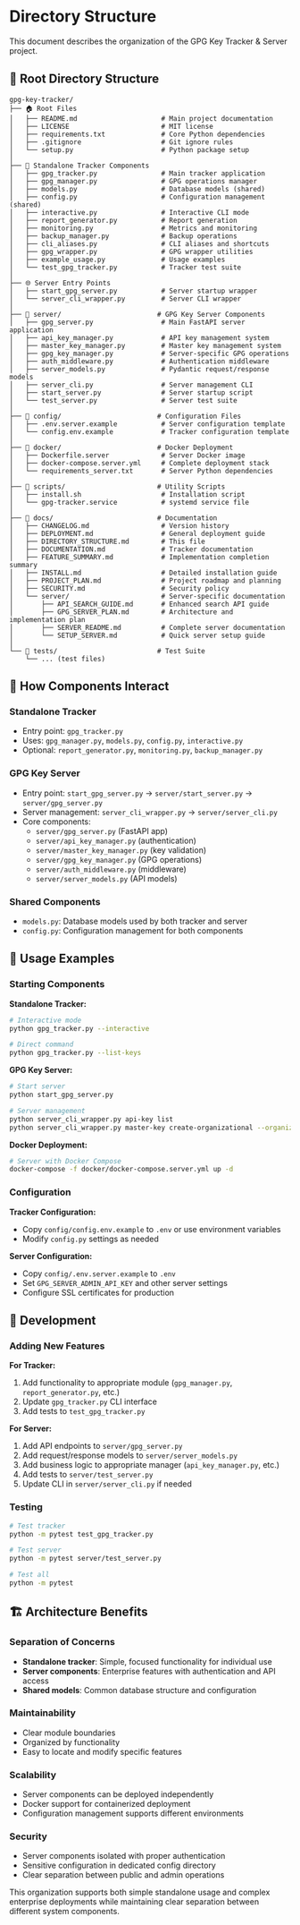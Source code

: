 # Directory Structure

This document describes the organization of the GPG Key Tracker & Server project.

## 📁 Root Directory Structure

```
gpg-key-tracker/
├── 🏠 Root Files
│   ├── README.md                     # Main project documentation
│   ├── LICENSE                       # MIT license
│   ├── requirements.txt              # Core Python dependencies
│   ├── .gitignore                    # Git ignore rules
│   └── setup.py                      # Python package setup
│
├── 🔧 Standalone Tracker Components
│   ├── gpg_tracker.py                # Main tracker application
│   ├── gpg_manager.py                # GPG operations manager
│   ├── models.py                     # Database models (shared)
│   ├── config.py                     # Configuration management (shared)
│   ├── interactive.py                # Interactive CLI mode
│   ├── report_generator.py           # Report generation
│   ├── monitoring.py                 # Metrics and monitoring
│   ├── backup_manager.py             # Backup operations
│   ├── cli_aliases.py                # CLI aliases and shortcuts
│   ├── gpg_wrapper.py                # GPG wrapper utilities
│   ├── example_usage.py              # Usage examples
│   └── test_gpg_tracker.py           # Tracker test suite
│
├── 🌐 Server Entry Points
│   ├── start_gpg_server.py           # Server startup wrapper
│   └── server_cli_wrapper.py         # Server CLI wrapper
│
├── 📁 server/                        # GPG Key Server Components
│   ├── gpg_server.py                 # Main FastAPI server application
│   ├── api_key_manager.py            # API key management system
│   ├── master_key_manager.py         # Master key management system
│   ├── gpg_key_manager.py            # Server-specific GPG operations
│   ├── auth_middleware.py            # Authentication middleware
│   ├── server_models.py              # Pydantic request/response models
│   ├── server_cli.py                 # Server management CLI
│   ├── start_server.py               # Server startup script
│   └── test_server.py                # Server test suite
│
├── 📁 config/                        # Configuration Files
│   ├── .env.server.example           # Server configuration template
│   └── config.env.example            # Tracker configuration template
│
├── 📁 docker/                        # Docker Deployment
│   ├── Dockerfile.server             # Server Docker image
│   ├── docker-compose.server.yml     # Complete deployment stack
│   └── requirements_server.txt       # Server Python dependencies
│
├── 📁 scripts/                       # Utility Scripts
│   ├── install.sh                    # Installation script
│   └── gpg-tracker.service           # systemd service file
│
├── 📁 docs/                          # Documentation
│   ├── CHANGELOG.md                  # Version history
│   ├── DEPLOYMENT.md                 # General deployment guide
│   ├── DIRECTORY_STRUCTURE.md        # This file
│   ├── DOCUMENTATION.md              # Tracker documentation
│   ├── FEATURE_SUMMARY.md            # Implementation completion summary
│   ├── INSTALL.md                    # Detailed installation guide
│   ├── PROJECT_PLAN.md               # Project roadmap and planning
│   ├── SECURITY.md                   # Security policy
│   └── server/                       # Server-specific documentation
│       ├── API_SEARCH_GUIDE.md       # Enhanced search API guide
│       ├── GPG_SERVER_PLAN.md        # Architecture and implementation plan
│       ├── SERVER_README.md          # Complete server documentation
│       └── SETUP_SERVER.md           # Quick server setup guide
│
└── 📁 tests/                         # Test Suite
    └── ... (test files)
```

## 🔄 How Components Interact

### Standalone Tracker
- Entry point: `gpg_tracker.py`
- Uses: `gpg_manager.py`, `models.py`, `config.py`, `interactive.py`
- Optional: `report_generator.py`, `monitoring.py`, `backup_manager.py`

### GPG Key Server
- Entry point: `start_gpg_server.py` → `server/start_server.py` → `server/gpg_server.py`
- Server management: `server_cli_wrapper.py` → `server/server_cli.py`
- Core components:
  - `server/gpg_server.py` (FastAPI app)
  - `server/api_key_manager.py` (authentication)
  - `server/master_key_manager.py` (key validation)
  - `server/gpg_key_manager.py` (GPG operations)
  - `server/auth_middleware.py` (middleware)
  - `server/server_models.py` (API models)

### Shared Components
- `models.py`: Database models used by both tracker and server
- `config.py`: Configuration management for both components

## 🚀 Usage Examples

### Starting Components

**Standalone Tracker:**
```bash
# Interactive mode
python gpg_tracker.py --interactive

# Direct command
python gpg_tracker.py --list-keys
```

**GPG Key Server:**
```bash
# Start server
python start_gpg_server.py

# Server management
python server_cli_wrapper.py api-key list
python server_cli_wrapper.py master-key create-organizational --organization "My Org"
```

**Docker Deployment:**
```bash
# Server with Docker Compose
docker-compose -f docker/docker-compose.server.yml up -d
```

### Configuration

**Tracker Configuration:**
- Copy `config/config.env.example` to `.env` or use environment variables
- Modify `config.py` settings as needed

**Server Configuration:**
- Copy `config/.env.server.example` to `.env`
- Set `GPG_SERVER_ADMIN_API_KEY` and other server settings
- Configure SSL certificates for production

## 🔧 Development

### Adding New Features

**For Tracker:**
1. Add functionality to appropriate module (`gpg_manager.py`, `report_generator.py`, etc.)
2. Update `gpg_tracker.py` CLI interface
3. Add tests to `test_gpg_tracker.py`

**For Server:**
1. Add API endpoints to `server/gpg_server.py`
2. Add request/response models to `server/server_models.py`
3. Add business logic to appropriate manager (`api_key_manager.py`, etc.)
4. Add tests to `server/test_server.py`
5. Update CLI in `server/server_cli.py` if needed

### Testing

```bash
# Test tracker
python -m pytest test_gpg_tracker.py

# Test server
python -m pytest server/test_server.py

# Test all
python -m pytest
```

## 🏗️ Architecture Benefits

### Separation of Concerns
- **Standalone tracker**: Simple, focused functionality for individual use
- **Server components**: Enterprise features with authentication and API access
- **Shared models**: Common database structure and configuration

### Maintainability
- Clear module boundaries
- Organized by functionality
- Easy to locate and modify specific features

### Scalability
- Server components can be deployed independently
- Docker support for containerized deployment
- Configuration management supports different environments

### Security
- Server components isolated with proper authentication
- Sensitive configuration in dedicated config directory
- Clear separation between public and admin operations

This organization supports both simple standalone usage and complex enterprise deployments while maintaining clear separation between different system components.